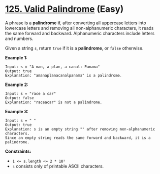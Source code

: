 # [125. Valid Palindrome][link] (Easy)

[link]: https://leetcode.com/problems/valid-palindrome/

A phrase is a **palindrome** if, after converting all uppercase letters into
lowercase letters and removing all non-alphanumeric characters, it reads the
same forward and backward. Alphanumeric characters include letters and numbers.

Given a string `s`, return `true` if it is a **palindrome**, or `false`
otherwise.

**Example 1:**

```text
Input: s = "A man, a plan, a canal: Panama"
Output: true
Explanation: "amanaplanacanalpanama" is a palindrome.
```

**Example 2:**

```text
Input: s = "race a car"
Output: false
Explanation: "raceacar" is not a palindrome.
```

**Example 3:**

```text
Input: s = " "
Output: true
Explanation: s is an empty string "" after removing non-alphanumeric
characters.
Since an empty string reads the same forward and backward, it is a palindrome.
```

**Constraints:**

- `1 <= s.length <= 2 * 10⁵`
- `s` consists only of printable ASCII characters.
